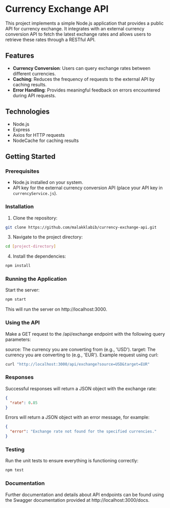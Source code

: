 # Currency Exchange API

This project implements a simple Node.js application that provides a public API for currency exchange. It integrates with an external currency conversion API to fetch the latest exchange rates and allows users to retrieve these rates through a RESTful API.

## Features

- **Currency Conversion**: Users can query exchange rates between different currencies.
- **Caching**: Reduces the frequency of requests to the external API by caching results.
- **Error Handling**: Provides meaningful feedback on errors encountered during API requests.

## Technologies

- Node.js
- Express
- Axios for HTTP requests
- NodeCache for caching results

## Getting Started

### Prerequisites

- Node.js installed on your system.
- API key for the external currency conversion API (place your API key in `currencyService.js`).

### Installation

1. Clone the repository:
```bash
git clone https://github.com/malakklabib/currency-exchange-api.git
```
   
3. Navigate to the project directory:
  ```bash
cd [project-directory]
```

4. Install the dependencies:
  ```bash
npm install
```

### Running the Application
Start the server:
```bash
npm start
```
This will run the server on http://localhost:3000.

### Using the API
Make a GET request to the /api/exchange endpoint with the following query parameters:

source: The currency you are converting from (e.g., 'USD').
target: The currency you are converting to (e.g., 'EUR').
Example request using curl:

```bash
curl "http://localhost:3000/api/exchange?source=USD&target=EUR"
```

### Responses
Successful responses will return a JSON object with the exchange rate:

```json 
{
  "rate": 0.85
}
```
Errors will return a JSON object with an error message, for example:

```json 
{
  "error": "Exchange rate not found for the specified currencies."
}
```

### Testing
Run the unit tests to ensure everything is functioning correctly:
```bash
npm test
```

### Documentation
Further documentation and details about API endpoints can be found using the Swagger documentation provided at http://localhost:3000/docs.
